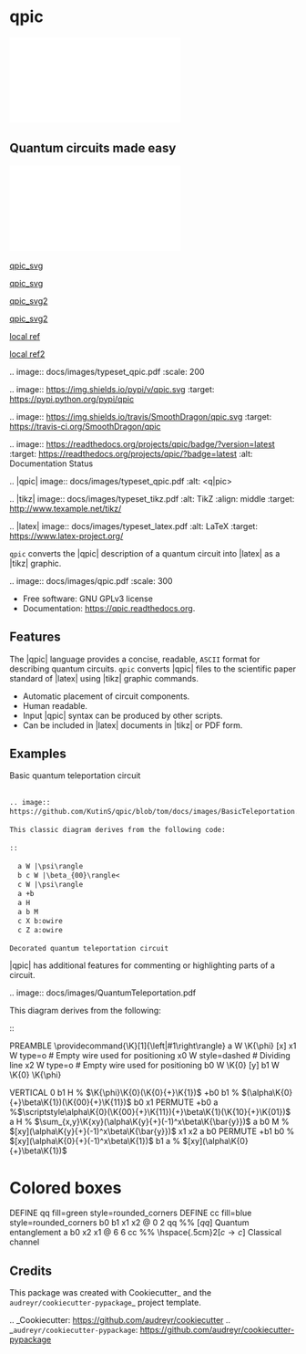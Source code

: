 qpic
===============================

![qpic logo](docs/images/typeset_qpic.pdf)

## Quantum circuits made easy

![qpic logo](docs/images/qpic.pdf)


[qpic_svg](https://github.com/KutinS/qpic/blob/tom/docs/images/BasicTeleportation.svg)

[qpic_svg](https://github.com/KutinS/qpic/blob/tom/docs/images/BasicTeleportation.png)

[qpic_svg2](docs/images/BasicTeleportation.png)

[qpic_svg2](/docs/images/BasicTeleportation.png)



[local ref](/docs/images/BasicTeleportation.png)

[local ref2](docs/images/BasicTeleportation.png)

.. image:: docs/images/typeset_qpic.pdf
   :scale: 200

.. image:: https://img.shields.io/pypi/v/qpic.svg
        :target: https://pypi.python.org/pypi/qpic

.. image:: https://img.shields.io/travis/SmoothDragon/qpic.svg
        :target: https://travis-ci.org/SmoothDragon/qpic

.. image:: https://readthedocs.org/projects/qpic/badge/?version=latest
        :target: https://readthedocs.org/projects/qpic/?badge=latest
        :alt: Documentation Status

.. |qpic| image:: docs/images/typeset_qpic.pdf
   :alt: <q|pic>

.. |tikz| image:: docs/images/typeset_tikz.pdf
   :alt: TikZ
   :align: middle
   :target: http://www.texample.net/tikz/

.. |latex| image:: docs/images/typeset_latex.pdf
   :alt: LaTeX
   :target: https://www.latex-project.org/

``qpic`` converts the |qpic| description of a quantum circuit into |latex| as a |tikz| graphic.

.. image:: docs/images/qpic.pdf
   :scale: 300

* Free software: GNU GPLv3 license
* Documentation: https://qpic.readthedocs.org.

Features
--------

The |qpic| language provides a concise, readable, ``ASCII`` format for describing quantum circuits. ``qpic`` converts |qpic| files to the scientific paper standard of |latex| using |tikz| graphic commands.

* Automatic placement of circuit components.
* Human readable.
* Input |qpic| syntax can be produced by other scripts.
* Can be included in |latex| documents in |tikz| or PDF form.

Examples
--------

Basic quantum teleportation circuit
~~~~~~~~~~~~~~~~~~~~~~~~~~~~~~~~~~~

.. image:: https://github.com/KutinS/qpic/blob/tom/docs/images/BasicTeleportation.svg

This classic diagram derives from the following code:

::

  a W |\psi\rangle
  b c W |\beta_{00}\rangle<
  c W |\psi\rangle
  a +b
  a H
  a b M
  c X b:owire
  c Z a:owire

Decorated quantum teleportation circuit
~~~~~~~~~~~~~~~~~~~~~~~~~~~~~~~~~~~~~~~

|qpic| has additional features for commenting or highlighting parts of a circuit. 

.. image:: docs/images/QuantumTeleportation.pdf

This diagram derives from the following:

::

  PREAMBLE \providecommand{\K}[1]{\left|#1\right\rangle}
  a  W \K{\phi} [x]
  x1 W type=o # Empty wire used for positioning
  x0 W style=dashed # Dividing line
  x2 W type=o # Empty wire used for positioning
  b0 W \K{0} [y]
  b1 W \K{0} \K{\phi}

  VERTICAL 0
  b1 H    % $\K{\phi}\K{0}(\K{0}{+}\K{1})$
  +b0 b1   % $(\alpha\K{0}{+}\beta\K{1})(\K{00}{+}\K{11})$
  b0 x1 PERMUTE
  +b0 a %$\scriptstyle\alpha\K{0}(\K{00}{+}\K{11}){+}\beta\K{1}(\K{10}{+}\K{01})$
  a H     % $\sum_{x,y}\K{xy}(\alpha\K{y}{+}(-1)^x\beta\K{\bar{y}})$
  a b0 M  % $[xy](\alpha\K{y}{+}(-1)^x\beta\K{\bar{y}})$
  x1 x2 a b0 PERMUTE
  +b1 b0   % $[xy](\alpha\K{0}{+}(-1)^x\beta\K{1})$
  b1 a  % $[xy](\alpha\K{0}{+}\beta\K{1})$

  # Colored boxes
  DEFINE qq fill=green style=rounded_corners
  DEFINE cc fill=blue style=rounded_corners
  b0 b1 x1 x2 @ 0 2 qq %% $[qq]$ Quantum entanglement
  a b0 x2 x1 @ 6 6 cc %% \hspace{.5cm}$2[c\rightarrow c]$ Classical channel



Credits
---------

This package was created with Cookiecutter_ and the `audreyr/cookiecutter-pypackage`_ project template.

.. _Cookiecutter: https://github.com/audreyr/cookiecutter
.. _`audreyr/cookiecutter-pypackage`: https://github.com/audreyr/cookiecutter-pypackage
